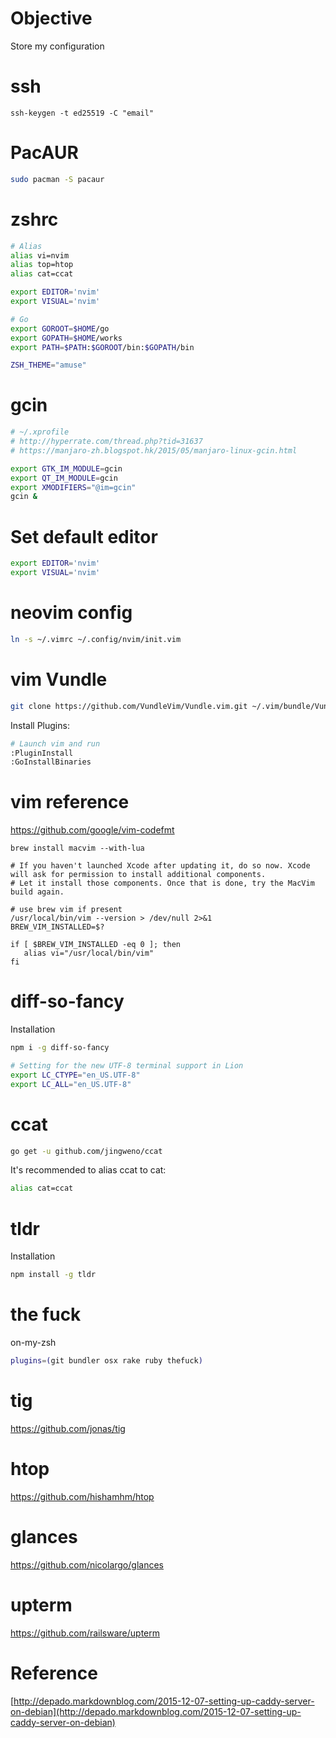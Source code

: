 # Objective
Store my configuration

# ssh
```
ssh-keygen -t ed25519 -C "email"
```
# PacAUR
```sh
sudo pacman -S pacaur
```
# zshrc
```bash
# Alias
alias vi=nvim
alias top=htop
alias cat=ccat

export EDITOR='nvim' 
export VISUAL='nvim'

# Go
export GOROOT=$HOME/go
export GOPATH=$HOME/works
export PATH=$PATH:$GOROOT/bin:$GOPATH/bin

ZSH_THEME="amuse"
```

# gcin
```bash
# ~/.xprofile 
# http://hyperrate.com/thread.php?tid=31637
# https://manjaro-zh.blogspot.hk/2015/05/manjaro-linux-gcin.html

export GTK_IM_MODULE=gcin
export QT_IM_MODULE=gcin
export XMODIFIERS="@im=gcin"
gcin &
```

# Set default editor
```sh
export EDITOR='nvim' 
export VISUAL='nvim'
```

# neovim config
```sh
ln -s ~/.vimrc ~/.config/nvim/init.vim
```

# vim Vundle
```sh
git clone https://github.com/VundleVim/Vundle.vim.git ~/.vim/bundle/Vundle.vim
```
Install Plugins:
```sh
# Launch vim and run
:PluginInstall
:GoInstallBinaries
```

# vim reference
https://github.com/google/vim-codefmt

```
brew install macvim --with-lua

# If you haven't launched Xcode after updating it, do so now. Xcode will ask for permission to install additional components. 
# Let it install those components. Once that is done, try the MacVim build again.
```
```
# use brew vim if present
/usr/local/bin/vim --version > /dev/null 2>&1
BREW_VIM_INSTALLED=$?

if [ $BREW_VIM_INSTALLED -eq 0 ]; then
   alias vi="/usr/local/bin/vim"
fi
```

# diff-so-fancy
Installation
```sh
npm i -g diff-so-fancy
```

```bash
# Setting for the new UTF-8 terminal support in Lion
export LC_CTYPE="en_US.UTF-8"
export LC_ALL="en_US.UTF-8"
```

# ccat
```sh
go get -u github.com/jingweno/ccat
```
It's recommended to alias ccat to cat:
```sh
alias cat=ccat
```

# tldr
Installation
```sh
npm install -g tldr
```
# the fuck
on-my-zsh
```bash
plugins=(git bundler osx rake ruby thefuck)
```
# tig
https://github.com/jonas/tig

# htop
https://github.com/hishamhm/htop

# glances
https://github.com/nicolargo/glances

# upterm
https://github.com/railsware/upterm

# Reference
[http://depado.markdownblog.com/2015-12-07-setting-up-caddy-server-on-debian](http://depado.markdownblog.com/2015-12-07-setting-up-caddy-server-on-debian)
